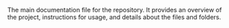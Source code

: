 The main documentation file for the repository. It provides an overview of the project, instructions for usage, and details about the files and folders.
